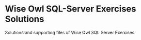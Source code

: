 # Wise Owl SQL-Server Exercises Solutions
Solutions and supporting files of Wise Owl SQL Server Exercises
